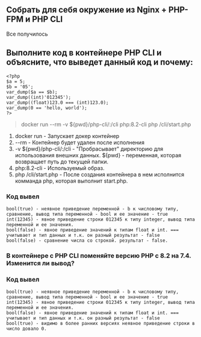 ## Собрать для себя окружение из Nginx + PHP-FPM и PHP CLI
Все получилось

## Выполните код в контейнере PHP CLI и объясните, что выведет данный код и почему:

``` 
<?php
$a = 5;
$b = '05';
var_dump($a == $b);
var_dump((int)'012345');
var_dump((float)123.0 === (int)123.0);
var_dump(0 == 'hello, world');
?> 
```

> docker run --rm -v ${pwd}/php-cli/:/cli php:8.2-cli php /cli/start.php

1. docker run - Запускает докер контейнер
2. --rm - Контейнер будет удален после исполнения
3. -v ${pwd}/php-cli/:/cli - "Пробрасывает" директорию для использования внешних данных.  ${pwd} - переменная, которая возвращает путь до текущей папки. 
4. php:8.2-cli - Используемый образ.
5. php /cli/start.php - После создания контейнера в нем исполнится комманда php, которая выполнит start.php.

### Код вывел 
```
bool(true) - неявное приведение переменной - b к числовому типу, сравнение, вывод типа переменной - bool и ее значение - true
int(12345) - явное приведение строки 012345 к типу integer, вывод типа переменной и ее значения.
bool(false) - явное приведение значений к типам float и int. === учитывает и тип данных и т.к. он разный результат - false
bool(false) - сравнение числа со строкой. результат - false.
```

### В контейнере с PHP CLI поменяйте версию PHP с 8.2 на 7.4. Изменится ли вывод?
### Код вывел 
```
bool(true) - неявное приведение переменной - b к числовому типу, сравнение, вывод типа переменной - bool и ее значение - true
int(12345) - явное приведение строки 012345 к типу integer, вывод типа переменной и ее значения.
bool(false) - явное приведение значений к типам float и int. === учитывает и тип данных и т.к. он разный результат - false
bool(true) - видимо в более ранних версиях неявное приведение строки в число довало 0.
```